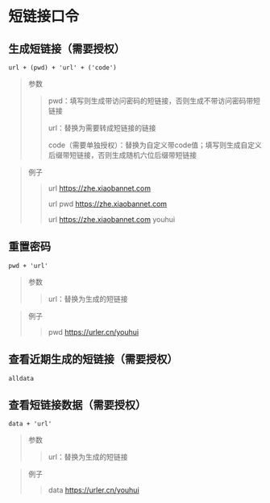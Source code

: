 # 短链接口令
## 生成短链接（需要授权）
    url + (pwd) + 'url' + ('code')
    
> 参数
>> pwd：填写则生成带访问密码的短链接，否则生成不带访问密码带短链接
>> 
>> url：替换为需要转成短链接的链接
>> 
>> code（需要单独授权）：替换为自定义带code值；填写则生成自定义后缀带短链接，否则生成随机六位后缀带短链接

> 例子
>> url https://zhe.xiaobannet.com
>> 
>> url pwd https://zhe.xiaobannet.com
>> 
>> url https://zhe.xiaobannet.com youhui

## 重置密码
    pwd + 'url'

> 参数
>> url：替换为生成的短链接

> 例子
>> pwd https://urler.cn/youhui

## 查看近期生成的短链接（需要授权）
    alldata

## 查看短链接数据（需要授权）
    data + 'url'

> 参数
>> url：替换为生成的短链接

> 例子
>> data https://urler.cn/youhui
